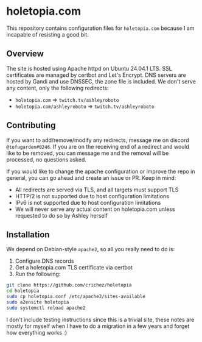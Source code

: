 # holetopia.com

This repository contains configuration files for `holetopia.com` because I am
incapable of resisting a good bit.

## Overview

The site is hosted using Apache httpd on Ubuntu 24.04.1 LTS.
SSL certificates are managed by certbot and Let's Encrypt.
DNS servers are hosted by Gandi and use DNSSEC, the zone file is included.
We don't serve any content, only the following redirects:
* `holetopia.com` => `twitch.tv/ashleyroboto`
* `holetopia.com/ashleyroboto` => `twitch.tv/ashleyroboto`

## Contributing

If you want to add/remove/modify any redirects, message me on discord
`@tofugarden#0246`. If you are on the receiving end of a redirect and would
like to be removed, you can message me and the removal will be processed, no
questions asked.

If you would like to change the apache configuration or improve the repo in
general, you can go ahead and create an issue or PR. Keep in mind:
* All redirects are served via TLS, and all targets must support TLS
* HTTP/2 is not supported due to host configuration limitations
* IPv6 is not supported due to host configuration limitations
* We will never serve any actual content on holetopia.com unless requested
  to do so by Ashley herself

## Installation

We depend on Debian-style `apache2`, so all you really need to do is:
1. Configure DNS records
2. Get a holetopia.com TLS certificate via certbot
3. Run the following:

```sh
git clone https://github.com/crichez/holetopia
cd holetopia
sudo cp holetopia.conf /etc/apache2/sites-available
sudo a2ensite holetopia
sudo systemctl reload apache2
```

I don't include testing instructions since this is a trivial site, these notes
are mostly for myself when I have to do a migration in a few years and forget
how everything works :)
